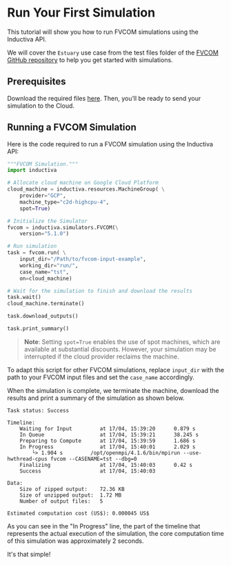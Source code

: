 # Run Your First Simulation
This tutorial will show you how to run FVCOM simulations using the Inductiva API. 

We will cover the `Estuary` use case from the test files folder of the [FVCOM GitHub repository](https://github.com/FVCOM-GitHub/FVCOM) to help you get started with simulations.

## Prerequisites
Download the required files [here](https://storage.googleapis.com/inductiva-api-demo-files/fvcom-input-example.zip). Then, you’ll be ready to send your simulation to the Cloud.

## Running a FVCOM Simulation
Here is the code required to run a FVCOM simulation using the Inductiva API:

```python
"""FVCOM Simulation."""
import inductiva

# Allocate cloud machine on Google Cloud Platform
cloud_machine = inductiva.resources.MachineGroup( \
    provider="GCP",
    machine_type="c2d-highcpu-4",
	spot=True)

# Initialize the Simulator
fvcom = inductiva.simulators.FVCOM(\
    version="5.1.0")

# Run simulation
task = fvcom.run( \
    input_dir="/Path/to/fvcom-input-example",
    working_dir="run/",
    case_name="tst",
    on=cloud_machine)

# Wait for the simulation to finish and download the results
task.wait()
cloud_machine.terminate()

task.download_outputs()

task.print_summary()
```

> **Note**: Setting `spot=True` enables the use of spot machines, which are available at substantial discounts. 
> However, your simulation may be interrupted if the cloud provider reclaims the machine.

To adapt this script for other FVCOM simulations, replace `input_dir` with the
path to your FVCOM input files and set the `case_name` accordingly.

When the simulation is complete, we terminate the machine, download the results and print a summary of the simulation as shown below.

```
Task status: Success

Timeline:
	Waiting for Input         at 17/04, 15:39:20      0.879 s
	In Queue                  at 17/04, 15:39:21      38.245 s
	Preparing to Compute      at 17/04, 15:39:59      1.686 s
	In Progress               at 17/04, 15:40:01      2.029 s
		└> 1.904 s         /opt/openmpi/4.1.6/bin/mpirun --use-hwthread-cpus fvcom --CASENAME=tst --dbg=0
	Finalizing                at 17/04, 15:40:03      0.42 s
	Success                   at 17/04, 15:40:03      

Data:
	Size of zipped output:    72.36 KB
	Size of unzipped output:  1.72 MB
	Number of output files:   5

Estimated computation cost (US$): 0.000045 US$
```

As you can see in the "In Progress" line, the part of the timeline that represents the actual execution of the simulation, 
the core computation time of this simulation was approximately 2 seconds.

It's that simple!
